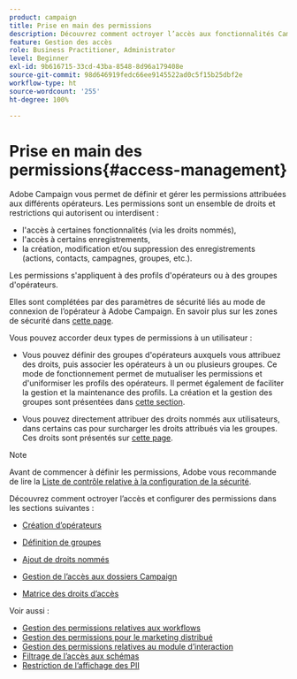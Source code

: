 ```yaml
---
product: campaign
title: Prise en main des permissions
description: Découvrez comment octroyer l’accès aux fonctionnalités Campaign
feature: Gestion des accès
role: Business Practitioner, Administrator
level: Beginner
exl-id: 9b616715-33cd-43ba-8548-8d96a179408e
source-git-commit: 98d646919fedc66ee9145522ad0c5f15b25dbf2e
workflow-type: ht
source-wordcount: '255'
ht-degree: 100%

---
```


# Prise en main des permissions{#access-management}

Adobe Campaign vous permet de définir et gérer les permissions attribuées aux différents opérateurs. Les permissions sont un ensemble de droits et restrictions qui autorisent ou interdisent :

* l&#39;accès à certaines fonctionnalités (via les droits nommés),
* l&#39;accès à certains enregistrements,
* la création, modification et/ou suppression des enregistrements (actions, contacts, campagnes, groupes, etc.).

Les permissions s&#39;appliquent à des profils d&#39;opérateurs ou à des groupes d&#39;opérateurs.

Elles sont complétées par des paramètres de sécurité liés au mode de connexion de l’opérateur à Adobe Campaign. En savoir plus sur les zones de sécurité dans [cette page](../../installation/using/security-zones.md).

Vous pouvez accorder deux types de permissions à un utilisateur :

* Vous pouvez définir des groupes d&#39;opérateurs auxquels vous attribuez des droits, puis associer les opérateurs à un ou plusieurs groupes. Ce mode de fonctionnement permet de mutualiser les permissions et d&#39;uniformiser les profils des opérateurs. Il permet également de faciliter la gestion et la maintenance des profils. La création et la gestion des groupes sont présentées dans [cette section](access-management-groups.md).

* Vous pouvez directement attribuer des droits nommés aux utilisateurs, dans certains cas pour surcharger les droits attribués via les groupes. Ces droits sont présentés sur [cette page](access-management-named-rights.md).

>[!NOTE]
>
>Avant de commencer à définir les permissions, Adobe vous recommande de lire la [Liste de contrôle relative à la configuration de la sécurité](https://helpx.adobe.com/fr/campaign/kb/acc-security.html).

Découvrez comment octroyer l’accès et configurer des permissions dans les sections suivantes :

* [Création d’opérateurs](access-management-operators.md)

* [Définition de groupes](access-management-groups.md)

* [Ajout de droits nommés](access-management-named-rights.md)

* [Gestion de l’accès aux dossiers Campaign](access-management-folders.md)

* [Matrice des droits d’accès](access-management-named-rights.md#access-rights-matrix)


Voir aussi :

* [Gestion des permissions relatives aux workflows](../../workflow/using/managing-rights.md)
* [Gestion des permissions pour le marketing distribué](../../campaign/using/about-distributed-marketing.md#operators-and-entities)
* [Gestion des permissions relatives au module d’interaction](../../interaction/using/operator-profiles.md)
* [Filtrage de l’accès aux schémas](../../configuration/using/filtering-schemas.md)
* [Restriction de l’affichage des PII](../../configuration/using/restricting-pii-view.md)
